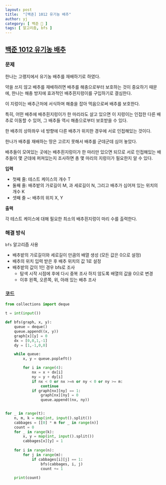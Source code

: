 ```yaml
---
layout: post
title:  "[백준] 1012 유기농 배추"
author: yj
category: [ 백준 📝 ]
tags: [ 알고리즘, bfs ]
---
```


## [백준 1012 유기농 배추](https://www.acmicpc.net/problem/1012)

### 문제

한나는 고랭지에서 유기농 배추를 재배하기로 하였다. 

약을 쓰지 않고 배추를 재배하려면 배추를 해충으로부터 보호하는 것이 중요하기 때문에, 한나는 해충 방지에 효과적인 배추흰지렁이를 구입하기로 결심한다. 

이 지렁이는 배추근처에 서식하며 해충을 잡아 먹음으로써 배추를 보호한다. 

특히, 어떤 배추에 배추흰지렁이가 한 마리라도 살고 있으면 이 지렁이는 인접한 다른 배추로 이동할 수 있어, 그 배추들 역시 해충으로부터 보호받을 수 있다. 

한 배추의 상하좌우 네 방향에 다른 배추가 위치한 경우에 서로 인접해있는 것이다.

한나가 배추를 재배하는 땅은 고르지 못해서 배추를 군데군데 심어 놓았다. 

배추들이 모여있는 곳에는 배추흰지렁이가 한 마리만 있으면 되므로 서로 인접해있는 배추들이 몇 군데에 퍼져있는지 조사하면 총 몇 마리의 지렁이가 필요한지 알 수 있다.

**입력**

- 첫째 줄: 테스트 케이스의 개수 T
- 둘째 줄: 배추밭의 가로길이 M, 과 세로길이 N, 그리고 배추가 심어져 있는 위치의 개수 K
- 셋째 줄 ~: 배추의 위치 X, Y

**출력**

각 테스트 케이스에 대해 필요한 최소의 배추흰지렁이 마리 수를 출력한다.

### 해결 방식

`bfs` 알고리즘 사용

- 배추밭의 가로길이와 세로길이 만큼의 배열 생성 (모든 값은 0으로 설정)
- 배추의 위치 입력 받은 후 배추 위치의 값 1로 설정
- 배추밭의 값이 1인 경우 bfs로 조사
    - 탐색 시작 시점에 후에 다시 중복 조사 하지 않도록 배열의 값을 0으로 변경
    - 이후 왼쪽, 오른쪽, 위, 아래 있는 배추 조사
    
### 코드

```python
from collections import deque

t = int(input())

def bfs(graph, x, y):
    queue = deque()
    queue.append((x, y))
    graph[x][y] = 0
    dx = [0,0,1,-1]
    dy = [1,-1,0,0] 

    while queue:
        x, y = queue.popleft()

        for i in range(4):
            nx = x + dx[i]
            ny = y + dy[i]
            if nx < 0 or nx >=n or ny < 0 or ny >= m:
                continue
            if graph[nx][ny] == 1:
                graph[nx][ny] = 0
                queue.append((nx, ny))
            

for _ in range(t):
    n, m, k = map(int, input().split())
    cabbages = [[0] * m for _ in range(n)]
    count = 0
    for _ in range(k):
        x, y = map(int, input().split())
        cabbages[x][y] = 1
    
    for i in range(n):
        for j in range(m):
            if cabbages[i][j] == 1:
                bfs(cabbages, i, j)
                count += 1
    
    print(count)
``` 